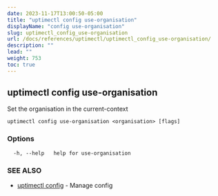 ```yaml
---
date: 2023-11-17T13:00:50-05:00
title: "uptimectl config use-organisation"
displayName: "config use-organisation"
slug: uptimectl_config_use-organisation
url: /docs/references/uptimectl/uptimectl_config_use-organisation/
description: ""
lead: ""
weight: 753
toc: true
---
```

## uptimectl config use-organisation

Set the organisation in the current-context

```
uptimectl config use-organisation <organisation> [flags]
```

### Options

```
  -h, --help   help for use-organisation
```

### SEE ALSO

* [uptimectl config](/docs/references/uptimectl/uptimectl_config/)	 - Manage config

